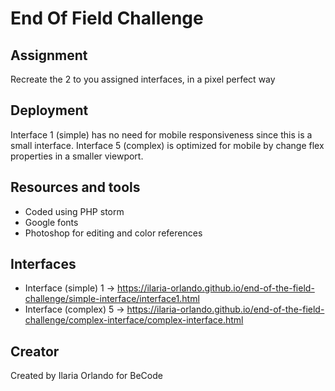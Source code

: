 # End Of Field Challenge #

## Assignment ##

Recreate the 2 to you assigned interfaces, in a pixel perfect way

## Deployment ##
Interface 1 (simple) has no need for mobile responsiveness since this is a small interface.
Interface 5 (complex) is optimized for mobile by change flex properties in a smaller viewport.

## Resources and tools ##
* Coded using PHP storm
* Google fonts
* Photoshop for editing and color references

## Interfaces ##
* Interface (simple) 1 -> https://ilaria-orlando.github.io/end-of-the-field-challenge/simple-interface/interface1.html
* Interface (complex) 5 -> https://ilaria-orlando.github.io/end-of-the-field-challenge/complex-interface/complex-interface.html

## Creator ##
Created by Ilaria Orlando for BeCode

